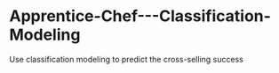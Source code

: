 # Apprentice-Chef---Classification-Modeling
Use classification modeling to predict the cross-selling success
